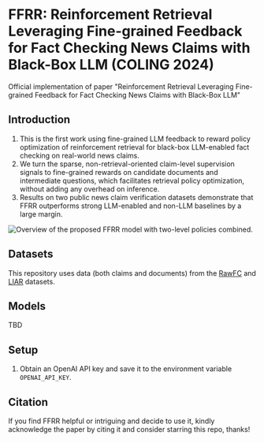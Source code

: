 # FFRR: Reinforcement Retrieval Leveraging Fine-grained Feedback for Fact Checking News Claims with Black-Box LLM (COLING 2024)

Official implementation of paper "Reinforcement Retrieval Leveraging Fine-grained Feedback for Fact Checking News Claims with Black-Box LLM"

## Introduction

1. This is the first work using fine-grained LLM feedback to reward policy optimization of reinforcement retrieval for black-box LLM-enabled fact checking on real-world news claims.
2. We turn the sparse, non-retrieval-oriented claim-level supervision signals to fine-grained rewards on candidate documents and intermediate questions, which facilitates retrieval policy optimization, without adding any overhead on inference.
3. Results on two public news claim verification datasets demonstrate that FFRR outperforms strong LLM-enabled and non-LLM baselines by a large margin.

![Overview of the proposed FFRR model with two-level policies combined.](https://github.com/jadeCurl/FFRR/blob/main/pics/model.png)


## Datasets

This repository uses data (both claims and documents) from the [RawFC](https://github.com/Nicozwy/CofCED/tree/main/Datasets/RAWFC) and [LIAR](https://huggingface.co/datasets/liar) datasets. 

## Models

TBD

## Setup

1. Obtain an OpenAI API key and save it to the environment variable `OPENAI_API_KEY`.

## Citation

If you find FFRR helpful or intriguing and decide to use it, kindly acknowledge the paper by citing it and consider starring this repo, thanks!

```bibtex

